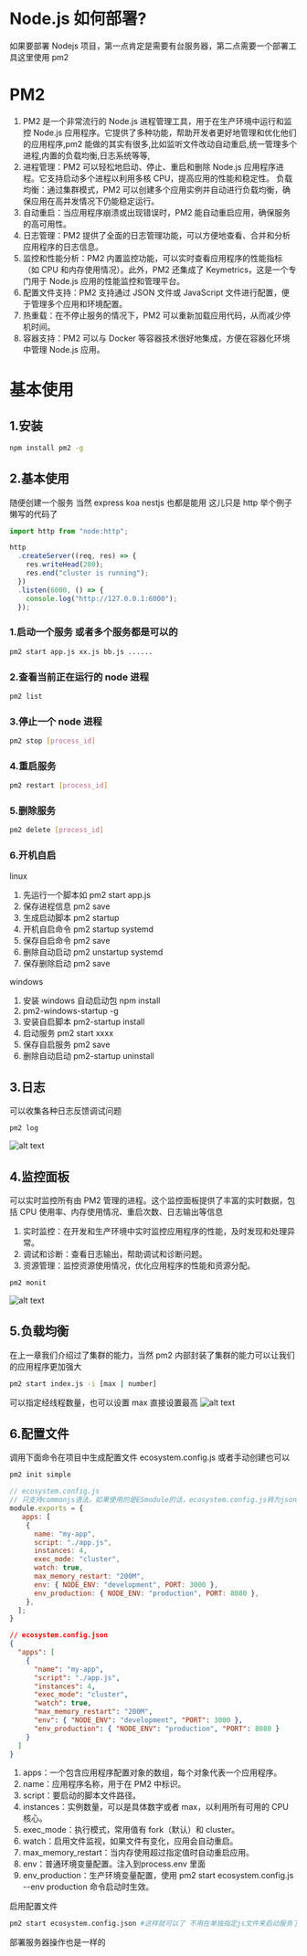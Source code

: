 # Node.js 如何部署?

如果要部署 Nodejs 项目，第一点肯定是需要有台服务器，第二点需要一个部署工具这里使用 pm2

# PM2

1. PM2 是一个非常流行的 Node.js 进程管理工具，用于在生产环境中运行和监控 Node.js 应用程序。它提供了多种功能，帮助开发者更好地管理和优化他们的应用程序,pm2 能做的其实有很多,比如监听文件改动自动重启,统一管理多个进程,内置的负载均衡,日志系统等等,
2. 进程管理：PM2 可以轻松地启动、停止、重启和删除 Node.js 应用程序进程。它支持启动多个进程以利用多核 CPU，提高应用的性能和稳定性。
   负载均衡：通过集群模式，PM2 可以创建多个应用实例并自动进行负载均衡，确保应用在高并发情况下仍能稳定运行。
3. 自动重启：当应用程序崩溃或出现错误时，PM2 能自动重启应用，确保服务的高可用性。
4. 日志管理：PM2 提供了全面的日志管理功能，可以方便地查看、合并和分析应用程序的日志信息。
5. 监控和性能分析：PM2 内置监控功能，可以实时查看应用程序的性能指标（如 CPU 和内存使用情况）。此外，PM2 还集成了 Keymetrics，这是一个专门用于 Node.js 应用的性能监控和管理平台。
6. 配置文件支持：PM2 支持通过 JSON 文件或 JavaScript 文件进行配置，便于管理多个应用和环境配置。
7. 热重载：在不停止服务的情况下，PM2 可以重新加载应用代码，从而减少停机时间。
8. 容器支持：PM2 可以与 Docker 等容器技术很好地集成，方便在容器化环境中管理 Node.js 应用。

# 基本使用

## 1.安装

```sh
npm install pm2 -g

```

## 2.基本使用

随便创建一个服务 当然 express koa nestjs 也都是能用 这儿只是 http 举个例子懒写的代码了

```js
import http from "node:http";

http
  .createServer((req, res) => {
    res.writeHead(200);
    res.end("cluster is running");
  })
  .listen(6000, () => {
    console.log("http://127.0.0.1:6000");
  });
```

### 1.启动一个服务 或者多个服务都是可以的

```sh
pm2 start app.js xx.js bb.js ......

```

### 2.查看当前正在运行的 node 进程

```sh
pm2 list

```

### 3.停止一个 node 进程

```sh
pm2 stop [process_id]

```

### 4.重启服务

```sh
pm2 restart [process_id]

```

### 5.删除服务

```sh
pm2 delete [process_id]


```

### 6.开机自启

linux

1. 先运行一个脚本如 pm2 start app.js
2. 保存进程信息 pm2 save
3. 生成启动脚本 pm2 startup
4. 开机自启命令 pm2 startup systemd
5. 保存自启命令 pm2 save
6. 删除自动启动 pm2 unstartup systemd
7. 保存删除启动 pm2 save

windows

1. 安装 windows 自动启动包 npm install
2. pm2-windows-startup -g
3. 安装自启脚本 pm2-startup install
4. 启动服务 pm2 start xxxx
5. 保存自启服务 pm2 save
6. 删除自动启动 pm2-startup uninstall

## 3.日志

可以收集各种日志反馈调试问题

```sh
pm2 log
```

![alt text](images/可以收集各种日志反馈调试问题.png)

## 4.监控面板

可以实时监控所有由 PM2 管理的进程。这个监控面板提供了丰富的实时数据，包括 CPU 使用率、内存使用情况、重启次数、日志输出等信息

1. 实时监控：在开发和生产环境中实时监控应用程序的性能，及时发现和处理异常。
2. 调试和诊断：查看日志输出，帮助调试和诊断问题。
3. 资源管理：监控资源使用情况，优化应用程序的性能和资源分配。

```sh
pm2 monit
```

![alt text](images/监控面板.png)

## 5.负载均衡

在上一章我们介绍过了集群的能力，当然 pm2 内部封装了集群的能力可以让我们的应用程序更加强大

```sh
pm2 start index.js -i [max | number]

```

可以指定经线程数量，也可以设置 max 直接设置最高
![alt text](images/负载均衡.png)

## 6.配置文件

调用下面命令在项目中生成配置文件 ecosystem.config.js 或者手动创建也可以

```sh
pm2 init simple

```

```js
// ecosystem.config.js
// 只支持commonjs语法，如果使用的是ESmodule的话，ecosystem.config.js转为json文件
module.exports = {
   apps: [
    {
      name: "my-app",
      script: "./app.js",
      instances: 4,
      exec_mode: "cluster",
      watch: true,
      max_memory_restart: "200M",
      env: { NODE_ENV: "development", PORT: 3000 },
      env_production: { NODE_ENV: "production", PORT: 8080 },
    },
  ];
}
```

```json
// ecosystem.config.json
{
  "apps": [
    {
      "name": "my-app",
      "script": "./app.js",
      "instances": 4,
      "exec_mode": "cluster",
      "watch": true,
      "max_memory_restart": "200M",
      "env": { "NODE_ENV": "development", "PORT": 3000 },
      "env_production": { "NODE_ENV": "production", "PORT": 8080 }
    }
  ]
}
```

1. apps：一个包含应用程序配置对象的数组，每个对象代表一个应用程序。
2. name：应用程序名称，用于在 PM2 中标识。
3. script：要启动的脚本文件路径。
4. instances：实例数量，可以是具体数字或者 max，以利用所有可用的 CPU 核心。
5. exec_mode：执行模式，常用值有 fork（默认）和 cluster。
6. watch：启用文件监视，如果文件有变化，应用会自动重启。
7. max_memory_restart：当内存使用超过指定值时自动重启应用。
8. env：普通环境变量配置。注入到process.env 里面
9. env_production：生产环境变量配置，使用 pm2 start ecosystem.config.js --env production 命令启动时生效。

启用配置文件

```sh
pm2 start ecosystem.config.json #这样就可以了 不用在单独指定js文件来启动服务了
```

部署服务器操作也是一样的
